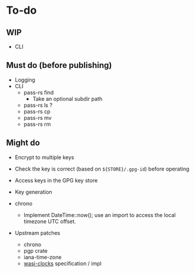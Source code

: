 # To-do

## WIP

* CLI

## Must do (before publishing)

* Logging
* CLI
    * pass-rs find
        * Take an optional subdir path
    * pass-rs ls ?
    * pass-rs cp
    * pass-rs mv
    * pass-rs rm

## Might do

* Encrypt to multiple keys
* Check the key is correct (based on `${STORE}/.gpg-id`) before operating
* Access keys in the GPG key store
* Key generation

* chrono
    * Implement DateTime<Local>::now(); use an import to access the local timezone UTC offset.

* Upstream patches
    * chrono
    * pgp crate
    * iana-time-zone
    * [wasi-clocks](https://github.com/WebAssembly/wasi-clocks) specification / impl
